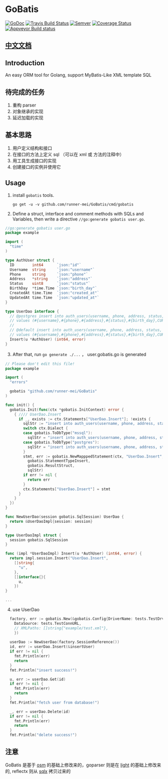 # GoBatis

[![GoDoc](https://godoc.org/github.com/runner-mei/GoBatis?status.svg)](https://godoc.org/github.com/runner-mei/GoBatis)
[![Travis Build Status](https://travis-ci.org/runner-mei/GoBatis.svg?branch=master)](https://travis-ci.org/runner-mei/GoBatis)
[![Semver](http://img.shields.io/SemVer/0.9.5.png)](http://semver.org/spec/v0.9.5.html)
[![Coverage Status](https://coveralls.io/repos/github/runner-mei/GoBatis/badge.svg?branch=master)](https://coveralls.io/github/runner-mei/GoBatis?branch=master)
[![Appveyor Build status](https://ci.appveyor.com/api/projects/status/hmg1mecib5j46r55?svg=true)](https://ci.appveyor.com/project/runner-mei/gobatis)


## [中文文档](https://runner-mei.github.io/GoBatis)

## Introduction

An easy ORM tool for Golang, support MyBatis-Like XML template SQL

## 待完成的任务
1. 重构 parser
2. 对象继承的实现
3. 延迟加载的实现

## 基本思路
1. 用户定义结构和接口
2. 在接口的方法上定义 sql （可以在 xml 或 方法的注释中）
3. 用工具生成接口的实现
4. 创建接口的实例并使用它


## Usage

1. install `gobatis` tools.

    `go get -u -v github.com/runner-mei/GoBatis/cmd/gobatis`


2. Define a struct, interface and comment methods with SQLs and Variables, then write a directive `//go:generate gobatis user.go`.

````go
//go:generate gobatis user.go
package example

import (
  "time"
)

type AuthUser struct {
  ID        int64      `json:"id"`
  Username  string     `json:"username"`
  Phone     string     `json:"phone"`
  Address   *string    `json:"address"`
  Status    uint8      `json:"status"`
  BirthDay  *time.Time `json:"birth_day"`
  CreatedAt time.Time  `json:"created_at"`
  UpdatedAt time.Time  `json:"updated_at"`
}

type UserDao interface {
  // @postgres insert into auth_users(username, phone, address, status, birth_day, created_at, updated_at)
  // values (#{username},#{phone},#{address},#{status},#{birth_day},CURRENT_TIMESTAMP, CURRENT_TIMESTAMP) returning id
  //
  // @default insert into auth_users(username, phone, address, status, birth_day, created_at, updated_at)
  // values (#{username},#{phone},#{address},#{status},#{birth_day},CURRENT_TIMESTAMP, CURRENT_TIMESTAMP)
  Insert(u *AuthUser) (int64, error)
}

````

3. After that, run `go generate ./...` ， user.gobatis.go is generated

````go
// Please don't edit this file!
package example

import (
  "errors"

  gobatis "github.com/runner-mei/GoBatis"
)

func init() {
  gobatis.Init(func(ctx *gobatis.InitContext) error {
    { //// UserDao.Insert
      if _, exists := ctx.Statements["UserDao.Insert"]; !exists {
        sqlStr := "insert into auth_users(username, phone, address, status, birth_day, created_at, updated_at)\r\n values (#{username},#{phone},#{address},#{status},#{birth_day},CURRENT_TIMESTAMP, CURRENT_TIMESTAMP)"
        switch ctx.Dialect {
        case gobatis.ToDbType("mssql"):
          sqlStr = "insert into auth_users(username, phone, address, status, birth_day, created_at, updated_at)\r\n output inserted.id\r\n values (#{username},#{phone},#{address},#{status},#{birth_day},CURRENT_TIMESTAMP, CURRENT_TIMESTAMP)"
        case gobatis.ToDbType("postgres"):
          sqlStr = "insert into auth_users(username, phone, address, status, birth_day, created_at, updated_at)\r\n values (#{username},#{phone},#{address},#{status},#{birth_day},CURRENT_TIMESTAMP, CURRENT_TIMESTAMP) returning id"
        }
        stmt, err := gobatis.NewMapppedStatement(ctx, "UserDao.Insert",
          gobatis.StatementTypeInsert,
          gobatis.ResultStruct,
          sqlStr)
        if err != nil {
          return err
        }
        ctx.Statements["UserDao.Insert"] = stmt
      }
    }
  })
}

func NewUserDao(session gobatis.SqlSession) UserDao {
  return &UserDaoImpl{session: session}
}

type UserDaoImpl struct {
  session gobatis.SqlSession
}

func (impl *UserDaoImpl) Insert(u *AuthUser) (int64, error) {
  return impl.session.Insert("UserDao.Insert",
    []string{
      "u",
    },
    []interface{}{
      u,
    })
}

...

````

4. use UserDao

````go
  factory, err := gobatis.New(&gobatis.Config{DriverName: tests.TestDrv,
    DataSource: tests.TestConnURL,
    // XMLPaths: []string{"example/test.xml"},
    })
    
  userDao := NewUserDao(factory.SessionReference())
  id, err := userDao.Insert(&insertUser)
  if err != nil {
    fmt.Println(err)
    return
  }
  fmt.Println("insert success!")

  u, err := userDao.Get(id)
  if err != nil {
    fmt.Println(err)
    return
  }
  fmt.Println("fetch user from database!")

  _, err = userDao.Delete(id)
  if err != nil {
    fmt.Println(err)
    return
  }
  fmt.Println("delete success!")
````


## 注意
GoBatis 是基于 [osm](https://github.com/yinshuwei/osm) 的基础上修改来的，goparser 则是在 [light](https://github.com/arstd/light) 的基础上修改来的, reflectx 则从 [sqlx](https://github.com/jmoiron/sqlx) 拷贝过来的
